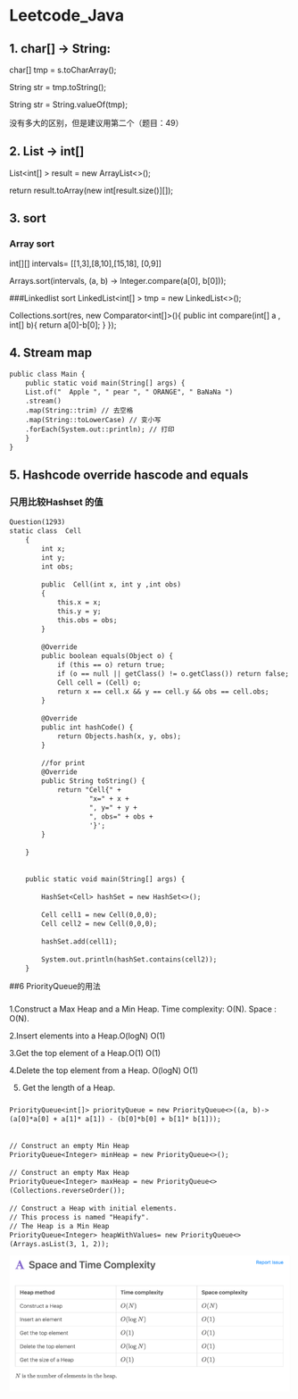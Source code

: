 # Leetcode_Java
## 1. char[]  -> String:
char[] tmp = s.toCharArray();

String str = tmp.toString(); 

String str =  String.valueOf(tmp);

没有多大的区别，但是建议用第二个（题目：49）

## 2. List -> int[]
List<int[] > result = new ArrayList<>();

return result.toArray(new int[result.size()][]);

## 3. sort
### Array sort
int[][] intervals= [[1,3],[8,10],[15,18], [0,9]]

Arrays.sort(intervals, (a, b) -> Integer.compare(a[0], b[0]));

###Linkedlist sort
LinkedList<int[] > tmp = new LinkedList<>();

Collections.sort(res, new Comparator<int[]>(){
public int compare(int[] a , int[] b){
return a[0]-b[0];
}
});

## 4. Stream map
``````aidl
public class Main {
    public static void main(String[] args) {
    List.of("  Apple ", " pear ", " ORANGE", " BaNaNa ")
    .stream()
    .map(String::trim) // 去空格
    .map(String::toLowerCase) // 变小写
    .forEach(System.out::println); // 打印
    }
}
``````

## 5. Hashcode override hascode and equals
### 只用比较Hashset 的值
```aidl
Question(1293)
static class  Cell
    {
        int x;
        int y;
        int obs;

        public  Cell(int x, int y ,int obs)
        {
            this.x = x;
            this.y = y;
            this.obs = obs;
        }

        @Override
        public boolean equals(Object o) {
            if (this == o) return true;
            if (o == null || getClass() != o.getClass()) return false;
            Cell cell = (Cell) o;
            return x == cell.x && y == cell.y && obs == cell.obs;
        }

        @Override
        public int hashCode() {
            return Objects.hash(x, y, obs);
        }

        //for print
        @Override
        public String toString() {
            return "Cell{" +
                    "x=" + x +
                    ", y=" + y +
                    ", obs=" + obs +
                    '}';
        }

    }


    public static void main(String[] args) {

        HashSet<Cell> hashSet = new HashSet<>();

        Cell cell1 = new Cell(0,0,0);
        Cell cell2 = new Cell(0,0,0);

        hashSet.add(cell1);

        System.out.println(hashSet.contains(cell2));
    }
```

##6 PriorityQueue的用法
###
1.Construct a Max Heap and a Min Heap. 
Time complexity: O(N). Space : O(N).

2.Insert elements into a Heap.O(logN) O(1)

3.Get the top element of a Heap.O(1) O(1)

4.Delete the top element from a Heap. O(logN) O(1)

5. Get the length of a Heap.

###
```aidl
PriorityQueue<int[]> priorityQueue = new PriorityQueue<>((a, b)-> (a[0]*a[0] + a[1]* a[1]) - (b[0]*b[0] + b[1]* b[1]));


// Construct an empty Min Heap
PriorityQueue<Integer> minHeap = new PriorityQueue<>();

// Construct an empty Max Heap
PriorityQueue<Integer> maxHeap = new PriorityQueue<>(Collections.reverseOrder());

// Construct a Heap with initial elements. 
// This process is named "Heapify".
// The Heap is a Min Heap
PriorityQueue<Integer> heapWithValues= new PriorityQueue<>(Arrays.asList(3, 1, 2));
```
![img.png](img.png)
